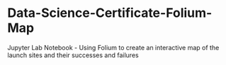 # Data-Science-Certificate-Folium-Map
Jupyter Lab Notebook - Using Folium to create an interactive map of the launch sites and their successes and failures
